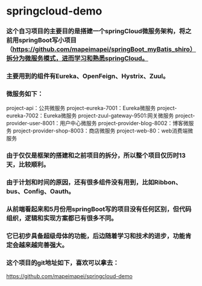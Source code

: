 # springcloud-demo


### 这个自习项目的主要目的是搭建一个springCloud微服务架构，将之前用springBoot写小项目（https://github.com/mapeimapei/springBoot_myBatis_shiro）拆分为微服务模式，进而学习和熟悉springCloud。

### 主要用到的组件有Eureka、OpenFeign、Hystrix、Zuul。

### 微服务如下：
project-api：公共微服务
project-eureka-7001：Eureka微服务
project-eureka-7002：Eureka微服务
project-zuul-gateway-9501:网关微服务
project-provider-user-8001：用户中心微服务
project-provider-blog-8002：博客微服务
project-provider-shop-8003：商店微服务
project-web-80：web消费端微服务

### 由于仅仅是框架的搭建和之前项目的拆分，所以整个项目仅历时13天，比较顺利。

### 由于计划和时间的原因，还有很多组件没有用到，比如Ribbon、bus、Config、Oauth。

### 从前端看起来和5月份用springBoot写的项目没有任何区别，但代码组织，逻辑和实现方案都已有很多不同。

### 它已初步具备超级母体的功能，后边随着学习和技术的进步，功能肯定会越来越完善强大。


###  这个项目的git地址如下，喜欢可以拿去：
https://github.com/mapeimapei/springcloud-demo
